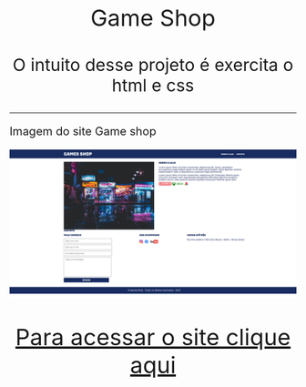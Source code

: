 <div style="text-align: center;">
    <p style="font-size:40px; "> Game Shop</p>
    <p style="font-size:30px; "> O intuito desse projeto é exercita o html e css</p>
</div>
<hr>
<p style="font-size:20px; "> Imagem do site Game shop</p>
<img src="./files-for-readme/site.png" alt="Games Shop">
<div style="text-align: center;">
    <p style="font-size:40px; "> <a href="https://gameshop-omega.vercel.app/">Para acessar o site clique aqui</a></p>
</div>
